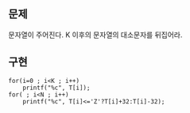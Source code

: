## 문제
문자열이 주어진다. K 이후의 문자열의 대소문자를 뒤집어라.

## 구현
```
for(i=0 ; i<K ; i++)
	printf("%c", T[i]);
for( ; i<N ; i++)
	printf("%c", T[i]<='Z'?T[i]+32:T[i]-32);
```
